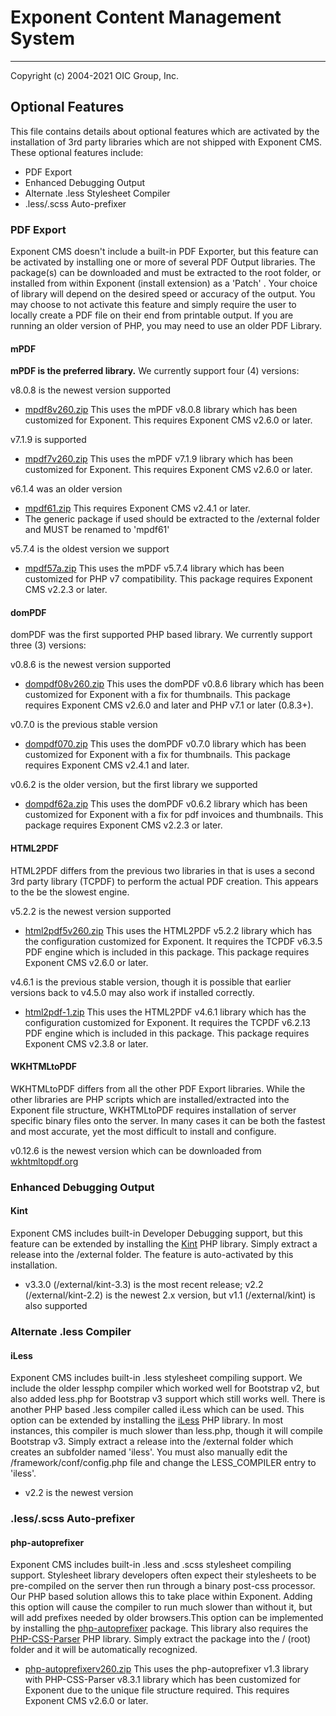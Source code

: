 # Exponent Content Management System

----------

Copyright (c) 2004-2021 OIC Group, Inc.

## Optional Features

This file contains details about optional features which are activated
by the installation of 3rd party libraries which are not shipped with Exponent CMS.
These optional features include:

- PDF Export
- Enhanced Debugging Output
- Alternate .less Stylesheet Compiler
- .less/.scss Auto-prefixer

### PDF Export

Exponent CMS doesn't include a built-in PDF Exporter, but this feature can be activated by
installing one or more of several PDF Output libraries. The package(s) can be downloaded
and must be extracted to the root folder, or installed from within Exponent
(install extension) as a 'Patch' . Your choice of library will depend on the desired
speed or accuracy of the output. You may choose to not activate this feature and
simply require the user to locally create a PDF file on their end from printable output.
If you are running an older version of PHP, you may need to use an older PDF Library.

#### mPDF

**mPDF is the preferred library.** We currently support four (4) versions:

v8.0.8 is the newest version supported
- [mpdf8v260.zip](https://sourceforge.net/projects/exponentcms/files/Add-ons/mpdf8v260.zip/download)
This uses the mPDF v8.0.8 library which has been customized for Exponent.
This requires Exponent CMS v2.6.0 or later.

v7.1.9 is supported
- [mpdf7v260.zip](https://sourceforge.net/projects/exponentcms/files/Add-ons/mpdf7v260.zip/download)
This uses the mPDF v7.1.9 library which has been customized for Exponent.
This requires Exponent CMS v2.6.0 or later.

v6.1.4 was an older version
- [mpdf61.zip](https://sourceforge.net/projects/exponentcms/files/Add-ons/mpdf61.zip/download)
This requires Exponent CMS v2.4.1 or later.
- The generic package if used should be extracted to the /external folder and MUST be renamed to 'mpdf61'

v5.7.4 is the oldest version we support
- [mpdf57a.zip](https://sourceforge.net/projects/exponentcms/files/Add-ons/mpdf57a.zip/download)
This uses the mPDF v5.7.4 library which has been customized for PHP v7 compatibility. This
package requires Exponent CMS v2.2.3 or later.

#### domPDF

domPDF was the first supported PHP based library. We currently support three (3) versions:

v0.8.6 is the newest version supported
- [dompdf08v260.zip](https://sourceforge.net/projects/exponentcms/files/Add-ons/dompdf08v260.zip/download)
This uses the domPDF v0.8.6 library which has been customized for Exponent with a fix for thumbnails.
This package requires Exponent CMS v2.6.0 and later and PHP v7.1 or later (0.8.3+).

v0.7.0 is the previous stable version
- [dompdf070.zip](https://sourceforge.net/projects/exponentcms/files/Add-ons/dompdf070.zip/download)
This uses the domPDF v0.7.0 library which has been customized for Exponent with a fix for thumbnails. 
This package requires Exponent CMS v2.4.1 and later.

v0.6.2 is the older version, but the first library we supported
- [dompdf62a.zip](https://sourceforge.net/projects/exponentcms/files/Add-ons/dompdf62a.zip/download)
This uses the domPDF v0.6.2 library which has been customized for Exponent with a fix for pdf
invoices and thumbnails. This package requires Exponent CMS v2.2.3 or later.

#### HTML2PDF

HTML2PDF differs from the previous two libraries in that is uses a second 3rd party
library (TCPDF) to perform the actual PDF creation. This appears to the be the slowest engine.

v5.2.2 is the newest version supported
- [html2pdf5v260.zip](https://sourceforge.net/projects/exponentcms/files/Add-ons/html2pdf5v260.zip/download)
This uses the HTML2PDF v5.2.2 library which has the configuration customized for Exponent. It requires
the TCPDF v6.3.5 PDF engine which is included in this package. This package requires Exponent CMS v2.6.0 
or later.

v4.6.1 is the previous stable version, though it is possible that earlier versions back to v4.5.0
may also work if installed correctly.
- [html2pdf-1.zip](https://sourceforge.net/projects/exponentcms/files/Add-ons/html2pdf-1.zip/download)
This uses the HTML2PDF v4.6.1 library which has the configuration customized for Exponent. It requires
the TCPDF v6.2.13 PDF engine which is included in this package. This package requires Exponent CMS v2.3.8 
or later.

#### WKHTMLtoPDF

WKHTMLtoPDF differs from all the other PDF Export libraries. While the other libraries
are PHP scripts which are installed/extracted into the Exponent file structure, WKHTMLtoPDF
requires installation of server specific binary files onto the server. In many cases
it can be both the fastest and most accurate, yet the most difficult to install and configure.

v0.12.6 is the newest version which can be downloaded from [wkhtmltopdf.org](https://wkhtmltopdf.org/downloads.html)

### Enhanced Debugging Output

#### Kint

Exponent CMS includes built-in Developer Debugging support, but this feature can be extended by
installing the [Kint](https://github.com/kint-php/kint) PHP library. Simply extract a release into
the /external folder. The feature is auto-activated by this installation.
- v3.3.0 (/external/kint-3.3) is the most recent release; v2.2 (/external/kint-2.2) is the newest 2.x version, 
but v1.1 (/external/kint) is also supported

### Alternate .less Compiler

#### iLess

Exponent CMS includes built-in .less stylesheet compiling support. We include the older lessphp compiler 
which worked well for Bootstrap v2, but also added less.php for Bootstrap v3 support which still works well.
There is another PHP based .less compiler called iLess which can be used. This option can be extended by
installing the [iLess](https://github.com/mishal/iless) PHP library. In most instances, this compiler is much
slower than less.php, though it will compile Bootstrap v3. Simply extract a release into
the /external folder which creates an subfolder named 'iless'. You must also manually edit the 
/framework/conf/config.php file and change the LESS_COMPILER entry to 'iless'.
- v2.2 is the newest version

### .less/.scss Auto-prefixer

#### php-autoprefixer

Exponent CMS includes built-in .less and .scss stylesheet compiling support. Stylesheet library developers
often expect their stylesheets to be pre-compiled on the server then run through a binary post-css processor. 
Our PHP based solution allows this to take place within Exponent. Adding this option will cause the compiler 
to run much slower than without it, but will add prefixes needed by older browsers.This option can be 
implemented by installing the [php-autoprefixer](https://github.com/padaliyajay/php-autoprefixer) package. 
This library also requires the [PHP-CSS-Parser](https://github.com/sabberworm/PHP-CSS-Parser) PHP
library.  Simply extract the package into the / (root) folder and it will be automatically recognized.
- [php-autoprefixerv260.zip](https://sourceforge.net/projects/exponentcms/files/Add-ons/php-autoprefixerv260.zip/download)
This uses the php-autoprefixer v1.3 library with PHP-CSS-Parser v8.3.1 library which has been customized 
for Exponent due to the unique file structure required. This requires Exponent CMS v2.6.0 or later.
